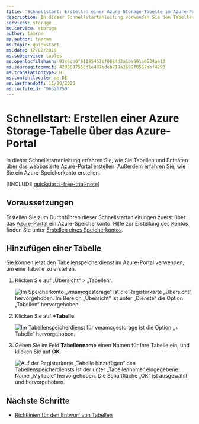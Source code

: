 ```yaml
---
title: 'Schnellstart: Erstellen einer Azure Storage-Tabelle im Azure-Portal'
description: In dieser Schnellstartanleitung verwenden Sie den Tabellenspeicherdienst im Azure-Portal zum Erstellen einer Azure Storage-Tabelle. Darüber hinaus wird erläutert, wie Sie ein Azure Storage-Konto erstellen können.
services: storage
ms.service: storage
author: tamram
ms.author: tamram
ms.topic: quickstart
ms.date: 12/02/2019
ms.subservice: tables
ms.openlocfilehash: 93c6cb0f61185457ef0684d2a1ba691a0534aa13
ms.sourcegitcommit: 4295037553d1e407edeb719a3699f0567ebf4293
ms.translationtype: HT
ms.contentlocale: de-DE
ms.lasthandoff: 11/30/2020
ms.locfileid: "96326759"
---
```

# <a name="quickstart-create-an-azure-storage-table-in-the-azure-portal"></a>Schnellstart: Erstellen einer Azure Storage-Tabelle über das Azure-Portal 

In dieser Schnellstartanleitung erfahren Sie, wie Sie Tabellen und Entitäten über das webbasierte Azure-Portal erstellen. Außerdem erfahren Sie, wie Sie ein Azure-Speicherkonto erstellen.

[!INCLUDE [quickstarts-free-trial-note](../../../includes/quickstarts-free-trial-note.md)]

## <a name="prerequisites"></a>Voraussetzungen

Erstellen Sie zum Durchführen dieser Schnellstartanleitungen zuerst über das [Azure-Portal](https://portal.azure.com/#create/Microsoft.StorageAccount-ARM) ein Azure-Speicherkonto. Hilfe zur Erstellung des Kontos finden Sie unter [Erstellen eines Speicherkontos](../common/storage-account-create.md).

## <a name="add-a-table"></a>Hinzufügen einer Tabelle

Sie können jetzt den Tabellenspeicherdienst im Azure-Portal verwenden, um eine Tabelle zu erstellen.

1. Klicken Sie auf „Übersicht“ > „Tabellen“.

   ![Im Speicherkonto „vmamcgestorage“ ist die Registerkarte „Übersicht“ hervorgehoben. Im Bereich „Übersicht“ ist unter „Dienste“ die Option „Tabellen“ hervorgehoben.](media/table-storage-quickstart-portal/table-storage-quickstart-01.png)

2. Klicken Sie auf **+Tabelle**.

   ![Im Tabellenspeicherdienst für vmamcgestorage ist die Option „+ Tabelle“ hervorgehoben.](media/table-storage-quickstart-portal/table-storage-quickstart-02.png)

3. Geben Sie im Feld **Tabellenname** einen Namen für Ihre Tabelle ein, und klicken Sie auf **OK**. 

   ![Auf der Registerkarte „Tabelle hinzufügen“ des Tabellenspeicherdiensts ist der unter „Tabellenname“ eingegebene Name „MyTable“ hervorgehoben. Die Schaltfläche „OK“ ist ausgewählt und hervorgehoben.](media/table-storage-quickstart-portal/table-storage-quickstart-03.png)

## <a name="next-steps"></a>Nächste Schritte

- [Richtlinien für den Entwurf von Tabellen](table-storage-design-guidelines.md)
